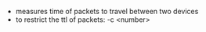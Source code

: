 - measures time of packets to travel between two devices
- to restrict the ttl of packets: -c \<number>